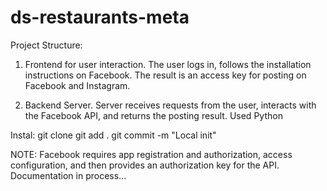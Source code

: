 # ds-restaurants-meta
Project Structure:

1. Frontend for user interaction.
   The user logs in, follows the installation instructions on Facebook.
   The result is an access key for posting on Facebook and Instagram.

3. Backend Server.
   Server receives requests from the user, interacts with the Facebook API, and returns the posting result.
   Used Python

Instal:
git clone
git add .
git commit -m "Local init"


NOTE:
Facebook requires app registration and authorization, access configuration, and then provides an authorization key for the API.
Documentation in process...
